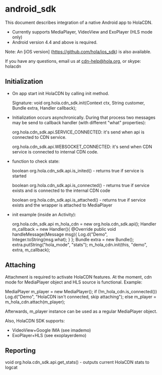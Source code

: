 # android_sdk

This document describes integration of a native Android app to HolaCDN.

- Currently supports MediaPlayer, VideoView and ExoPlayer (HLS mode only)
- Android version 4.4 and above is required.

Note: An [iOS version] (https://github.com/hola/ios_sdk) is also available.

If you have any questions, email us at cdn-help@hola.org, or skype: holacdn

## Initialization

- On app start init HolaCDN by calling init method.

  Signature:
  void org.hola.cdn_sdk.init(Context ctx, String customer, Bundle extra,
      Handler callback);

- Initialization occurs asynchronically. During that process two messages may
  be send to callback handler (with different "what" properties):

  org.hola.cdn_sdk.api.SERVICE_CONNECTED: it's send when api is connected to
    CDN service.

  org.hola.cdn_sdk.api.WEBSOCKET_CONNECTED: it's send when CDN service is
    connected to internal CDN code.

- function to check state:

  boolean org.hola.cdn_sdk.api.is_inited() - returns true if service is started

  boolean org.hola.cdn_sdk.api.is_connected() - returns true if service exists
  and is connected to the internal CDN code

  boolean org.hola.cdn_sdk.api.is_attached() - returns true if service exists
  and the wrapper is attached to MediaPlayer

- init example (inside an Activity):

  org.hola.cdn_sdk.api m_hola_cdn = new org.hola.cdn_sdk.api();
  Handler m_callback = new Handler(){
      @Override
      public void handleMessage(Message msg){
          Log.d("Demo", Integer.toString(msg.what); }
  };
  Bundle extra = new Bundle();
  extra.putString("hola_mode", "stats");
  m_hola_cdn.init(this, "demo", extra, m_callback);

## Attaching

Attachment is required to activate HolaCDN features. At the moment, cdn mode
for MediaPlayer object and HLS source is functional. Example:

  MediaPlayer m_player = new MediaPlayer();
  if (!m_hola_cdn.is_connected())
      Log.d("Demo", "HolaCDN isn't connected, skip attaching");
  else
      m_player = m_hola_cdn.attach(m_player);

Afterwards, m_player instance can be used as a regular MediaPlayer object.

Also, HolaCDN SDK supports:

- VideoView+Google IMA (see imademo)
- ExoPlayer+HLS (see exoplayerdemo)

## Reporting

  void org.hola.cdn_sdk.api.get_stats() - outputs current HolaCDN stats to
  logcat
